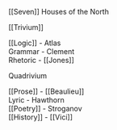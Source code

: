 [[Seven]] Houses of the North  
  
[[Trivium]]  
  
[[Logic]] - Atlas  
Grammar - Clement  
Rhetoric - [[Jones]]  
  
  
Quadrivium  
  
[[Prose]] - [[Beaulieu]]  
Lyric - Hawthorn  
[[Poetry]] - Stroganov  
[[History]] - [[Vici]]